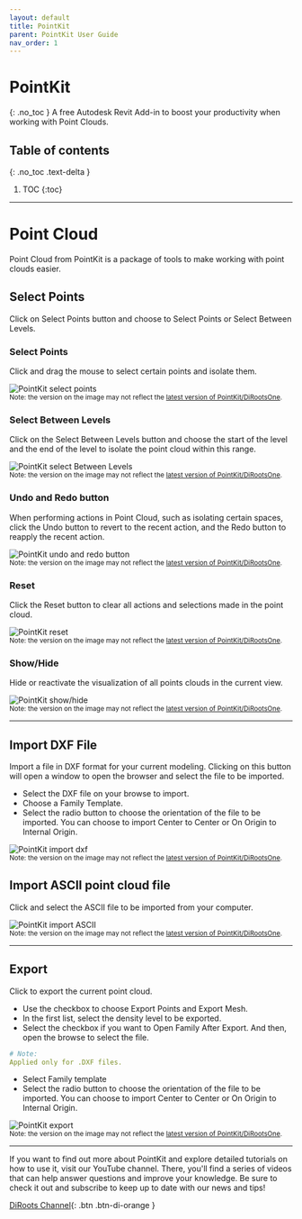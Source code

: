 ```yaml
---
layout: default
title: PointKit
parent: PointKit User Guide
nav_order: 1
---
```


# PointKit
{: .no_toc }
A free Autodesk Revit Add-in to boost your productivity when working with Point Clouds.
## Table of contents
{: .no_toc .text-delta }

1. TOC
{:toc}

---

# Point Cloud

Point Cloud from PointKit is a package of tools to make working with point clouds easier.

## Select Points

Click on Select Points button and choose to Select Points or Select Between Levels.

### Select Points

Click and drag the mouse to select certain points and isolate them.

![PointKit select points](../../../assets\images\PointKit\PK-SelectPoints.gif)  
<sub>Note: the version on the image may not reflect the [latest version of PointKit/DiRootsOne](https://diroots.com/revit-plugins/dirootsone/).</sub>

### Select Between Levels

Click on the Select Between Levels button and choose the start of the level and the end of the level to isolate the point cloud within this range.

![PointKit select Between Levels](../../../assets\images\PointKit\PK-SelectLevel.gif)  
<sub>Note: the version on the image may not reflect the [latest version of PointKit/DiRootsOne](https://diroots.com/revit-plugins/dirootsone/).</sub>

### Undo and Redo button

When performing actions in Point Cloud, such as isolating certain spaces, click the Undo button to revert to the recent action, and the Redo button to reapply the recent action.

![PointKit undo and redo button](../../../assets\images\PointKit\PK-UndoRedo.gif)  
<sub>Note: the version on the image may not reflect the [latest version of PointKit/DiRootsOne](https://diroots.com/revit-plugins/dirootsone/).</sub>

### Reset

Click the Reset button to clear all actions and selections made in the point cloud.

![PointKit reset](../../../assets\images\PointKit\PK-Reset.gif)  
<sub>Note: the version on the image may not reflect the [latest version of PointKit/DiRootsOne](https://diroots.com/revit-plugins/dirootsone/).</sub>

### Show/Hide

Hide or reactivate the visualization of all points clouds in the current view.

![PointKit show/hide](../../../assets\images\PointKit\PK-ShowHide.gif)  
<sub>Note: the version on the image may not reflect the [latest version of PointKit/DiRootsOne](https://diroots.com/revit-plugins/dirootsone/).</sub>

---

## Import DXF File

Import a file in DXF format for your current modeling. Clicking on this button will open a window to open the browser and select the file to be imported.

- Select the DXF file on your browse to import.
- Choose a Family Template.
- Select the radio button to choose the orientation of the file to be imported. You can choose to import Center to Center or On Origin to Internal Origin.

![PointKit import dxf](../../../assets\images\PointKit\PK-ImportDXF.gif)  
<sub>Note: the version on the image may not reflect the [latest version of PointKit/DiRootsOne](https://diroots.com/revit-plugins/dirootsone/).</sub>

## Import ASCII point cloud file

Click and select the ASCII file to be imported from your computer.

![PointKit import ASCII](../../../assets\images\PointKit\PK-ImportASCII.png)  
<sub>Note: the version on the image may not reflect the [latest version of PointKit/DiRootsOne](https://diroots.com/revit-plugins/dirootsone/).</sub>

---

## Export

Click to export the current point cloud. 

- Use the checkbox to choose Export Points and Export Mesh.
- In the first list, select the density level to be exported.
- Select the checkbox if you want to Open Family After Export. And then, open the browse to select the file.

```yaml
# Note:
Applied only for .DXF files.
```

- Select Family template
- Select the radio button to choose the orientation of the file to be imported. You can choose to import Center to Center or On Origin to Internal Origin.

![PointKit export](../../../assets\images\PointKit\PK-Export.png)  
<sub>Note: the version on the image may not reflect the [latest version of PointKit/DiRootsOne](https://diroots.com/revit-plugins/dirootsone/).</sub>

---
 
If you want to find out more about PointKit and explore detailed tutorials on how to use it, visit our YouTube channel. There, you'll find a series of videos that can help answer questions and improve your knowledge. Be sure to check it out and subscribe to keep up to date with our news and tips!
 
[DiRoots Channel](https://www.youtube.com/@DiRootsNews){: .btn .btn-di-orange }